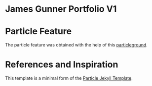 # James Gunner Portfolio V1

   
# Particle Feature

The particle feature was obtained with the help of this [particleground](https://github.com/jnicol/particleground). 


# References and Inspiration

This template is a minimal form of the [Particle Jekyll Template](https://github.com/nrandecker/particle).
